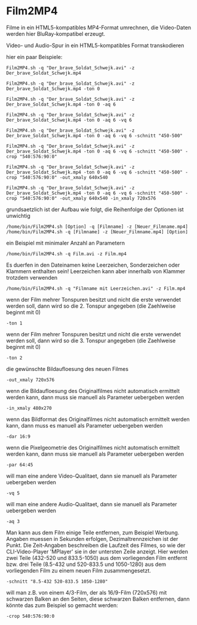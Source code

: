 # Film2MP4
Filme in ein HTML5-kompatibles MP4-Format umrechnen, die Video-Daten werden hier BluRay-kompatibel erzeugt.

Video- und Audio-Spur in ein HTML5-kompatibles Format transkodieren

hier ein paar Beispiele:

    Film2MP4.sh -q "Der_brave_Soldat_Schwejk.avi" -z Der_brave_Soldat_Schwejk.mp4

    Film2MP4.sh -q "Der_brave_Soldat_Schwejk.avi" -z Der_brave_Soldat_Schwejk.mp4 -ton 0

    Film2MP4.sh -q "Der_brave_Soldat_Schwejk.avi" -z Der_brave_Soldat_Schwejk.mp4 -ton 0 -aq 6

    Film2MP4.sh -q "Der_brave_Soldat_Schwejk.avi" -z Der_brave_Soldat_Schwejk.mp4 -ton 0 -aq 6 -vq 6

    Film2MP4.sh -q "Der_brave_Soldat_Schwejk.avi" -z Der_brave_Soldat_Schwejk.mp4 -ton 0 -aq 6 -vq 6 -schnitt "450-500"

    Film2MP4.sh -q "Der_brave_Soldat_Schwejk.avi" -z Der_brave_Soldat_Schwejk.mp4 -ton 0 -aq 6 -vq 6 -schnitt "450-500" -crop "540:576:90:0"

    Film2MP4.sh -q "Der_brave_Soldat_Schwejk.avi" -z Der_brave_Soldat_Schwejk.mp4 -ton 0 -aq 6 -vq 6 -schnitt "450-500" -crop "540:576:90:0" -out_xmaly 640x540

    Film2MP4.sh -q "Der_brave_Soldat_Schwejk.avi" -z Der_brave_Soldat_Schwejk.mp4 -ton 0 -aq 6 -vq 6 -schnitt "450-500" -crop "540:576:90:0" -out_xmaly 640x540 -in_xmaly 720x576


grundsaetzlich ist der Aufbau wie folgt,
die Reihenfolge der Optionen ist unwichtig

    /home/bin/Film2MP4.sh [Option] -q [Filmname] -z [Neuer_Filmname.mp4]
    /home/bin/Film2MP4.sh -q [Filmname] -z [Neuer_Filmname.mp4] [Option]

ein Beispiel mit minimaler Anzahl an Parametern

    /home/bin/Film2MP4.sh -q Film.avi -z Film.mp4

Es duerfen in den Dateinamen keine Leerzeichen, Sonderzeichen
oder Klammern enthalten sein!
Leerzeichen kann aber innerhalb von Klammer trotzdem verwenden

    /home/bin/Film2MP4.sh -q "Filmname mit Leerzeichen.avi" -z Film.mp4

wenn der Film mehrer Tonspuren besitzt
und nicht die erste verwendet werden soll,
dann wird so die 2. Tonspur angegeben (die Zaehlweise beginnt mit 0)

    -ton 1

wenn der Film mehrer Tonspuren besitzt
und nicht die erste verwendet werden soll,
dann wird so die 3. Tonspur angegeben (die Zaehlweise beginnt mit 0)

    -ton 2

die gewünschte Bildaufloesung des neuen Filmes

    -out_xmaly 720x576

wenn die Bildaufloesung des Originalfilmes nicht automatisch ermittelt
werden kann, dann muss sie manuell als Parameter uebergeben werden

    -in_xmaly 480x270

wenn das Bildformat des Originalfilmes nicht automatisch ermittelt
werden kann, dann muss es manuell als Parameter uebergeben werden

    -dar 16:9

wenn die Pixelgeometrie des Originalfilmes nicht automatisch ermittelt
werden kann, dann muss sie manuell als Parameter uebergeben werden

    -par 64:45

will man eine andere Video-Qualitaet, dann sie manuell als Parameter
uebergeben werden

    -vq 5

will man eine andere Audio-Qualitaet, dann sie manuell als Parameter
uebergeben werden

    -aq 3

Man kann aus dem Film einige Teile entfernen, zum Beispiel Werbung.
Angaben muessen in Sekunden erfolgen,
Dezimaltrennzeichen ist der Punkt.
Die Zeit-Angaben beschreiben die Laufzeit des Filmes,
so wie der CLI-Video-Player 'MPlayer' sie
in der untersten Zeile anzeigt.
Hier werden zwei Teile (432-520 und 833.5-1050) aus dem vorliegenden
Film entfernt bzw. drei Teile (8.5-432 und 520-833.5 und 1050-1280)
aus dem vorliegenden Film zu einem neuen Film zusammengesetzt.

    -schnitt "8.5-432 520-833.5 1050-1280"

will man z.B. von einem 4/3-Film, der als 16/9-Film (720x576)
mit schwarzen Balken an den Seiten, diese schwarzen Balken entfernen,
dann könnte das zum Beispiel so gemacht werden:

    -crop 540:576:90:0
